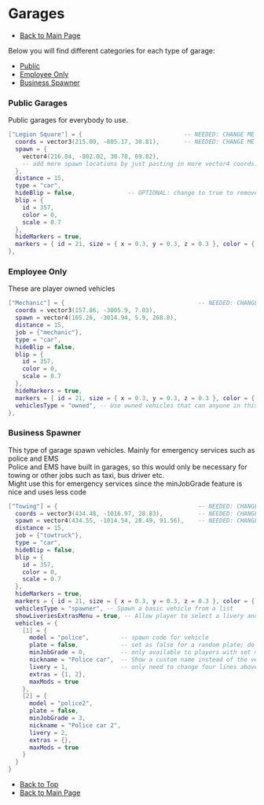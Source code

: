 # Garages
- [Back to Main Page](../README.md#alcatraz-templates)  
  
Below you will find different categories for each type of garage:  
- [Public](#public-garages)
- [Employee Only](#employee-only)
- [Business Spawner](#business-spawner)  
  
### Public Garages
Public garages for everybody to use.
```lua
["Legion Square"] = {                             -- NEEDED: CHANGE ME! Name that will show up on the map
  coords = vector3(215.09, -805.17, 30.81),       -- NEEDED: CHANGE ME! This is where users will activate the garage menu
  spawn = {
    vector4(216.84, -802.02, 30.78, 69.82),
    -- add more spawn locations by just pasting in more vector4 coords.
  },
  distance = 15,
  type = "car",
  hideBlip = false,               -- OPTIONAL: change to true to remove blip from map (make hidden, but still public)
  blip = {
    id = 357,
    color = 0,
    scale = 0.7
  },
  hideMarkers = true,
  markers = { id = 21, size = { x = 0.3, y = 0.3, z = 0.3 }, color = { r = 255, g = 255, b = 255, a = 120 }, bobUpAndDown = 0, faceCamera = 0, rotate = 1, drawOnEnts = 0 },
},
```

### Employee Only
These are player owned vehicles  
```lua
["Mechanic"] = {                                      -- NEEDED: CHANGE ME! Just name business i.e. Burgershot, LSCustoms, etc.
  coords = vector3(157.86, -3005.9, 7.03),
  spawn = vector4(165.26, -3014.94, 5.9, 268.8),
  distance = 15,
  job = {"mechanic"},
  type = "car",
  hideBlip = false,
  blip = {
    id = 357,
    color = 0,
    scale = 0.7
  },
  hideMarkers = true,
  markers = { id = 21, size = { x = 0.3, y = 0.3, z = 0.3 }, color = { r = 255, g = 255, b = 255, a = 120 }, bobUpAndDown = 0, faceCamera = 0, rotate = 1, drawOnEnts = 0 },
  vehiclesType = "owned", -- Use owned vehicles that can anyone in this society can access - more details: https://docs.jgscripts.com/advanced-garages/job-and-gang-garages
},
```

### Business Spawner
This type of garage spawn vehicles. Mainly for emergency services such as police and EMS  
Police and EMS have built in garages, so this would only be necessary for towing or other jobs such as taxi, bus driver etc.  
Might use this for emergency services since the minJobGrade feature is nice and uses less code  
```lua
["Towing"] = {                                        -- NEEDED: CHANGE ME! Just name the service i.e. Police, EMS, Towing, etc.
  coords = vector3(434.48, -1016.97, 28.83),          -- NEEDED: CHANGE ME! This is where users will activate the garage menu
  spawn = vector4(434.55, -1014.54, 28.49, 91.56),    -- NEEDED: CHANGE ME! This is where vehicles will spawn
  distance = 15,
  job = {"towtruck"},
  type = "car",
  hideBlip = false,
  blip = {
    id = 357,
    color = 0,
    scale = 0.7
  },
  hideMarkers = true,
  markers = { id = 21, size = { x = 0.3, y = 0.3, z = 0.3 }, color = { r = 255, g = 255, b = 255, a = 120 }, bobUpAndDown = 0, faceCamera = 0, rotate = 1, drawOnEnts = 0 },
  vehiclesType = "spawner", -- Spawn a basic vehicle from a list
  showLiveriesExtrasMenu = true, -- Allow player to select a livery and extras before pulling vehicle out 
  vehicles = {
    [1] = {
      model = "police",         -- spawn code for vehicle
      plate = false,            -- set as false for a random plate; do not use a plate already in use in the DB!
      minJobGrade = 0,          -- only available to players with set minimum grade
      nickname = "Police car",  -- Show a custom name instead of the vehicle's real name
      livery = 1,               -- only need to change four lines above
      extras = {1, 2},
      maxMods = true
    },
    [2] = {
      model = "police2",
      plate = false,
      minJobGrade = 3,
      nickname = "Police car 2",
      livery = 2,
      extras = {},
      maxMods = true
    }
  }
}
```
- [Back to Top](#garages)  
- [Back to Main Page](../README.md#alcatraz-templates)  
